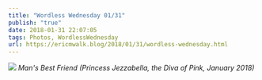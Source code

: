 ```yaml
---
title: "Wordless Wednesday 01/31"
publish: "true"
date: 2018-01-31 22:07:05
tags: Photos, WordlessWednesday
url: https://ericmwalk.blog/2018/01/31/wordless-wednesday.html
---
```


![](https://ericmwalk.blog/uploads/2022/36c011a006.jpg)
*Man's Best Friend (Princess Jezzabella, the Diva of Pink, January 2018)*